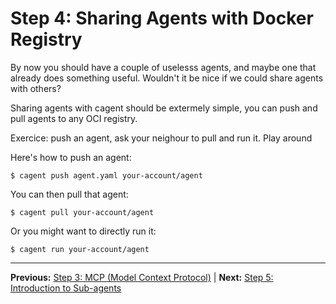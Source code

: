 # Step 4: Sharing Agents with Docker Registry

By now you should have a couple of uselesss agents, and maybe one that already
does something useful. Wouldn't it be nice if we could share agents with others?

Sharing agents with cagent should be extermely simple, you can push and pull
agents to any OCI registry.

Exercice: push an agent, ask your neighour to pull and run it. Play around

Here's how to push an agent:

```console
$ cagent push agent.yaml your-account/agent
```

You can then pull that agent:

```console
$ cagent pull your-account/agent
```

Or you might want to directly run it:

```console
$ cagent run your-account/agent
```

---

**Previous:** [Step 3: MCP (Model Context Protocol)](step3_mcp.md) | **Next:** [Step 5: Introduction to Sub-agents](step5_sub_agents.md)
